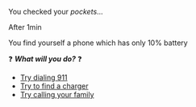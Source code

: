 You checked your *pockets*...

After 1min 

You find yourself a phone which has only 10% battery

❓ ***What will you do?*** ❓

- [Try dialing 911](../WIP.md)
- [Try to find a charger](../WIP.md)
- [Try calling your family](../WIP.md)

